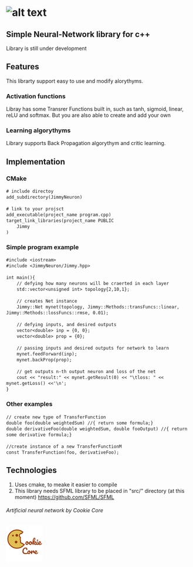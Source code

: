 # ![alt text](res/jimmy_neuron_logo_.png "JimmyNeuron logo") 

## Simple Neural-Network library for c++
Library is still under development

## Features
This librarty support easy to use and modify alorythyms.

### Activation functions
Libray has some Transrer Functions built in, such as tanh, sigmoid, linear, reLU and softmax.
But you are also able to create and add your own

### Learning algorythyms
Library supports Back Propagation algorythym and critic learning.

## Implementation
### CMake
    # include directoy
    add_subdirectory(JimmyNeuron)

    # link to your projsct
    add_executable(project_name program.cpp)
    target_link_libraries(project_name PUBLIC
        Jimmy
    )
### Simple program example
    #include <iostream>
    #include <JimmyNeuron/Jimmy.hpp>

    int main(){
        // defying how many neurons will be craerted in each layer
        std::vector<unsigned int> topology{2,10,1}; 

        // creates Net instance
        Jimmy::Net mynet(topology, Jimmy::Methods::transFuncs::linear, Jimmy::Methods::lossFuncs::rmse, 0.01);

        // defying inputs, and desired outputs
        vector<double> inp = {0, 0};
        vector<double> prop = {0};

        // passing inputs and desired outputs for network to learn 
        mynet.feedForward(inp);
        mynet.backProp(prop);

        // get outputs n-th output neuron and loss of the net
        cout << "result:" << mynet.getResult(0) << "\tloss: " << mynet.getLoss() <<'\n';
    }


### Other examples
    // create new type of TransferFunction
    double foo(double weightedSum) //{ return some formula;}
    double derivativeFoo(double weightedSum, double fooOutput) //{ return some derivative formula;}

    //create instance of a new TransferFunctionM
    const TransferFunction(foo, derivativeFoo);


## Technologies

1. Uses cmake, to meake it easier to compile
2. This library needs SFML library to be placed in "src/" directory (at this moment) https://github.com/SFML/SFML


###### Artificial neural network by Cookie Core 
![alt text](res/CookieCoreLogo_100x100.png "Cookie Core logo")

